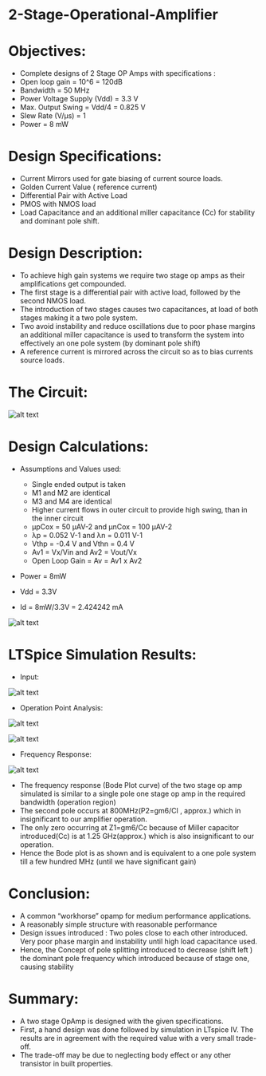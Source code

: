 # 2-Stage-Operational-Amplifier

# Objectives: 

* Complete designs of 2 Stage OP Amps with specifications :
* Open loop gain = 10^6 = 120dB
* Bandwidth = 50 MHz
* Power Voltage Supply (Vdd) = 3.3 V
* Max. Output Swing = Vdd/4 = 0.825 V
* Slew Rate (V/μs) = 1
* Power = 8 mW

# Design Specifications:

* Current Mirrors used for gate biasing of current source loads.
* Golden Current Value ( reference current)
* Differential Pair with Active Load
* PMOS with NMOS load
* Load Capacitance and an additional miller capacitance (Cc) for stability and dominant pole shift.

# Design Description:

* To achieve high gain systems we require two stage op amps as their amplifications get compounded.
* The first stage is a differential pair with active load, followed by the second NMOS load.
* The introduction of two stages causes two capacitances,  at load of both stages making it a two pole system.
* Two avoid instability and reduce oscillations due to poor phase margins  an additional miller capacitance is used to transform the system into effectively an one pole system (by dominant pole shift)
* A reference current is mirrored across the circuit so as to bias currents source loads.

# The Circuit:

![alt text](https://github.com/nikhil1198/2-Stage-Operational-Amplifier/blob/master/circuit.JPG)

# Design Calculations:

* Assumptions and Values used:
  * Single ended output is taken
  * M1 and M2 are identical
  * M3 and M4 are identical
  * Higher current flows in outer circuit to provide high swing, than in the inner circuit
  * µpCox = 50 µAV-2 	   and          µnCox = 100 µAV-2
  * λp = 0.052 V-1                       and          λn = 0.011 V-1
  * Vthp = -0.4 V	                      and          Vthn = 0.4 V
  * Av1 = Vx/Vin	   	   and	  Av2 = Vout/Vx
  * Open Loop Gain = Av = Av1 x Av2

* Power = 8mW
* Vdd = 3.3V
* Id = 8mW/3.3V = 2.424242 mA

![alt text](https://github.com/nikhil1198/2-Stage-Operational-Amplifier/blob/master/calc.JPG)

# LTSpice Simulation Results:
* Input:

![alt text](https://github.com/nikhil1198/2-Stage-Operational-Amplifier/blob/master/input.JPG)

* Operation Point Analysis:

![alt text](https://github.com/nikhil1198/2-Stage-Operational-Amplifier/blob/master/op1.JPG)

![alt text](https://github.com/nikhil1198/2-Stage-Operational-Amplifier/blob/master/op2.JPG)

* Frequency Response: 

![alt text](https://github.com/nikhil1198/2-Stage-Operational-Amplifier/blob/master/out123.JPG)

 * The frequency response (Bode Plot curve) of the two stage op amp simulated is similar to a single pole one stage op amp in the required bandwidth (operation region)
 * The second pole occurs at 800MHz(P2=gm6/Cl , approx.) which in insignificant to our amplifier operation.
 * The only zero occurring at Z1=gm6/Cc  because of Miller capacitor introduced(Cc) is at 1.25 GHz(approx.) which is also insignificant to our operation.
 * Hence the Bode plot is as shown and is equivalent to a one pole system till a few hundred MHz  (until we have significant gain)
 
# Conclusion:

* A common “workhorse” opamp for medium performance applications.
* A reasonably simple structure with reasonable performance
* Design issues introduced : Two poles close to each other introduced. Very poor phase margin and instability until high load capacitance used.
* Hence, the Concept of pole splitting introduced to decrease (shift left ) the dominant pole frequency which introduced because of stage one, causing stability

# Summary:

* A two stage OpAmp is designed with the given specifications. 
* First, a hand design was done followed by simulation in LTspice IV. The results are in agreement with the required value with a very small trade-off.
* The trade-off may be due to neglecting body effect or any other transistor in built properties.







